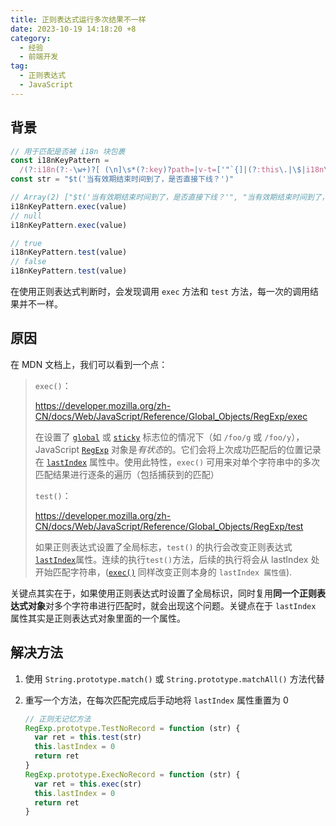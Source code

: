```yaml
---
title: 正则表达式运行多次结果不一样
date: 2023-10-19 14:18:20 +8
category:
  - 经验
  - 前端开发
tag:
  - 正则表达式
  - JavaScript
---
```


## 背景

```typescript
// 用于匹配是否被 i18n 块包裹
const i18nKeyPattern =
  /(?:i18n(?:-\w+)?[ (\n]\s*(?:key)?path=|v-t=['"`{]|(?:this\.|\$|i18n\.|[^\w\d])(?:t|tc|te)\()\s*['"`](.*?)['"`]/gm
const str = "$t('当有效期结束时间到了，是否直接下线？')"

// Array(2) ["$t('当有效期结束时间到了，是否直接下线？'", "当有效期结束时间到了，是否直接下线？"]
i18nKeyPattern.exec(value)
// null
i18nKeyPattern.exec(value)

// true
i18nKeyPattern.test(value)
// false
i18nKeyPattern.test(value)
```

在使用正则表达式判断时，会发现调用 `exec` 方法和 `test` 方法，每一次的调用结果并不一样。

## 原因

在 MDN 文档上，我们可以看到一个点：

> `exec()`：
>
> https://developer.mozilla.org/zh-CN/docs/Web/JavaScript/Reference/Global_Objects/RegExp/exec
>
> 在设置了 [`global`](https://developer.mozilla.org/zh-CN/docs/Web/JavaScript/Reference/Global_Objects/RegExp/global) 或 [`sticky`](https://developer.mozilla.org/zh-CN/docs/Web/JavaScript/Reference/Global_Objects/RegExp/sticky) 标志位的情况下（如 `/foo/g` 或 `/foo/y`），JavaScript [`RegExp`](https://developer.mozilla.org/zh-CN/docs/Web/JavaScript/Reference/Global_Objects/RegExp) 对象是*有状态*的。它们会将上次成功匹配后的位置记录在 [`lastIndex`](https://developer.mozilla.org/zh-CN/docs/Web/JavaScript/Reference/Global_Objects/RegExp/lastIndex) 属性中。使用此特性，`exec()` 可用来对单个字符串中的多次匹配结果进行逐条的遍历（包括捕获到的匹配）
>
> `test()`：
>
> https://developer.mozilla.org/zh-CN/docs/Web/JavaScript/Reference/Global_Objects/RegExp/test
>
> 如果正则表达式设置了全局标志，`test()` 的执行会改变正则表达式 [`lastIndex`](https://developer.mozilla.org/zh-CN/docs/Web/JavaScript/Reference/Global_Objects/RegExp/lastIndex)属性。连续的执行`test()`方法，后续的执行将会从 lastIndex 处开始匹配字符串，([`exec()`](https://developer.mozilla.org/zh-CN/docs/Web/JavaScript/Reference/Global_Objects/RegExp/exec) 同样改变正则本身的 `lastIndex 属性值`).

关键点其实在于，如果使用正则表达式时设置了全局标识，同时复用**同一个正则表达式对象**对多个字符串进行匹配时，就会出现这个问题。关键点在于 `lastIndex` 属性其实是正则表达式对象里面的一个属性。

## 解决方法

1. 使用 `String.prototype.match()` 或 `String.prototype.matchAll()` 方法代替

2. 重写一个方法，在每次匹配完成后手动地将 `lastIndex` 属性重置为 0

   ```typescript
   // 正则无记忆方法
   RegExp.prototype.TestNoRecord = function (str) {
     var ret = this.test(str)
     this.lastIndex = 0
     return ret
   }
   RegExp.prototype.ExecNoRecord = function (str) {
     var ret = this.exec(str)
     this.lastIndex = 0
     return ret
   }
   ```
